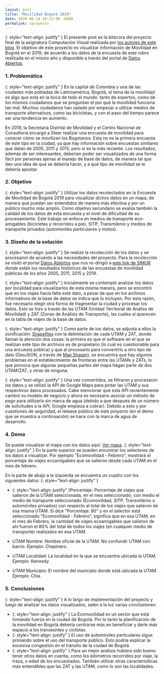 ```yaml
---
layout: post
title: "Movilidad Bogotá 2019"
date: 2020-06-14 16:13:00 -0500
permalink: /proyecto
---
```


{: style="text-align: justify" }
El presente post es la bitácora del proyecto final de la asignatura Computación Visual realizada por [los autores de este blog]({{site.baseurl}}/about/). El objetivo de este proyecto es visualizar información de Movilidad en Bogotá en el 2019, de acuerdo a los datos de la encuesta de este rubro realizada en el mismo año y disponible a través del portal de [Datos Abiertos](https://datosabiertos.bogota.gov.co/).

<script type="text/javascript" async
    src="https://cdnjs.cloudflare.com/ajax/libs/mathjax/2.7.7/MathJax.js?config=TeX-MML-AM_CHTML">
</script>

### 1. Problemática

{: style="text-align: justify" }
En la capital de Colombia y una de las ciudades más pobladas de Latinoamérica, Bogotá, el tema de la movilidad es algo que está en la boca de todo el mundo: tanto de expertos, como de los mismos ciudadanos que se preguntan el por qué la movilidad funciona tan mal. Muchos ciudadanos han optado por empezar a utilizar medios de transporte alternativos, como las bicicletas, y con el paso del tiempo parece ser una tendencia en aumento.

En 2019, la Secretaría Distrital de Movilidad y el Centro Nacional de Consultoría encargó a Steer realizar una encuesta de movilidad para conocer cómo se movilizan los Bogotanos. Esta no es la primera encuesta de este tipo en la ciudad, ya que hay información sobre encuestas similares que datan de 2005, 2011 y 2015, pero si es la más reciente. Los resultados, además de ser interesantes, deberían poder ser visualizados de una forma fácil por personas ajenas al manejo de base de datos, de manera tal que den una idea de qué se debería hacer, y a qué tipo de movilidad se le debería apostar.

### 2. Objetivo

{: style="text-align: justify" }
Utilizar los datos recolectados en la Encuesta de Movilidad de Bogotá 2019 para visualizar dichos datos en un mapa, de manera que puedan ser entendidos de manera más efectiva y por un publico mucho más amplio. Como objetivo secundario se evalúa también la calidad de los datos de esta encuesta y el nivel de dificultad de su procesamiento. Este trabajo se enfoca en medios de transporte eco-amigables (bicicletas y recorridos a pie), SITP, Transmilenio y medios de transporte privados (automoviles particulares y motos).

### 3. Diseño de la solución

{: style="text-align: justify" }
Se realizó la recolección de los datos y se procesaron de acuerdo a las necesidades del proyecto. Para la recolección se visitó el portal [Datos Abiertos](https://datosabiertos.bogota.gov.co/) que nos re-dirigió a [este link de SIMUR](http://www.simur.gov.co/portal-simur/datos-del-sector/encuestas-de-movilidad/) donde están los resultados históricos de las encuestas de movilidad públicas de los años 2005, 2011, 2015 y 2019.

{: style="text-align: justify" }
Inicialmente se contempló analizar los datos por localidad para visualizarlos de esta misma manera, pero se encontró que en los viajes hacía falta este dato, a pesar de que en los archivos informativos de la base de datos se indica que lo incluyen. Por esta razón, fue necesario elegir otra forma de fragmentar la ciudad y procesar los datos. Esto se hizo a través de las UTAM (Unidad Territorial de Análiss de Movilidad) y ZAT (Zonas de Análisis de Transporte), las cuales sí aparecen en la tabla de viajes de la base de datos.

{: style="text-align: justify" }
Como parte de los datos, se adjunta a ellos la zonificación: [Shapefiles](https://gisgeography.com/arcgis-shapefile-files-types-extensions/) con la delimitación de cada UTAM y ZAT, donde llaman la atención dos cosas: la primera es que el software en el que se realizan este tipo de archivos es de propietario (lo cual es cuestionable para una encuesta pública) y que al procesarlo para convertirlo a otro tipo de dato (GeoJSON, a través de [Map Shaper](https://mapshaper.org/)), se encuentra que hay algunos problemas en el establecimiento de fronteras entre las UTAMs y ZATs, lo que provoca que algunas pequeñas partes del mapa hagan parte de dos UTAM/ZAT, y otras de ninguna.

{: style="text-align: justify" }
Una vez convertidos, se filtraron y procesaron los datos y se utilizó la API de Google Maps para pintar las UTAM y sus respectivos datos procesados. Cabe mencionar que esta API recientemente cambió su modelo de negocio y ahora es necesario asociar un método de pago para utilizarla sin marca de agua (debido a que después de un número de solicitudes a la API, Google empieza a cobrar). Debido a esto y por cuestiones de seguridad, el release público de este proyecto (en el demo que se muestra a continuación) se hace con la marca de agua de desarrollo.

### 4. Demo

Se puede visualizar el mapa con los datos aqui: [Ver mapa](/googleMaps/googleMaps.html).
{: style="text-align: justify" }
En la parte superior se pueden encontrar los selectores de los datos a visualizar. Por ejemplo "Ecomovilidad - Febrero", mostrará el porcentaje de viajes ecoamigables que se salieron desde cada UTAM en el mes de febrero.

En la parte de abajo a la izquierda se encuentra un cuadro con los siguientes datos:
{: style="text-align: justify" }

- {: style="text-align: justify" }Porcentaje: Porcentaje de viajes que salieron de la UTAM seleccionada, en el mes seleccionado, con medio el medio de transporte seleccionado (Ecomovilidad, SITP, Transmilenio o automóviles privados) con respecto al total de los viajes que salieron de esa misma UTAM. Si dice "Porcentaje: 80" y en el selector está seleccionado "Ecomovilidad - Febrero", significa que en esa UTAM, en el mes de Febrero, la cantidad de viajes ecoamigables que salieron de ahí fueron el 80% del total de todos los viajes (en cualquier medio de transporte) realizados en esa UTAM.

- UTAM Nombre: Nombre oficial de la UTAM. No confundir UTAM con barrio. Ejemplo: Chapinero.

- UTAM Localidad: La localidad en la que se encuentra ubicada la UTAM. Ejemplo: Kennedy.

- UTAM Municipio: El nombre del municipio donde está ubicada la UTAM. Ejemplo: Chía.

### 5. Conclusiones

{: style="text-align: justify" }
A lo largo de implementación del proyecto y luego de analizar los datos visualizados, salen a la luz varias conclusiones:

- {: style="text-align: justify" } La Ecomovilidad es un sector que está tomando fuerza en la ciudad de Bogotá. Por lo tanto la planificación de la movilidad en Bogotá debería centrarse más en beneficiar y darle más espacio a los transeúntes y ciclistas.
- {: style="text-align: justify" } El uso de automóviles particulares sigue primando sobre el uso del transporte público. Esto podría explicar la excesiva congestión en el tránsito de la ciudad de Bogotá.
- {: style="text-align: justify" } Para un mejor análisis hubiera sido bueno tener otros datos en cuenta, como los kilómetros recorridos por viaje, la traza, o edad de los encuestados. También utilizar otras caracterísiticas más entendibles que las ZAT y las UTAM, como lo son las localidades.
